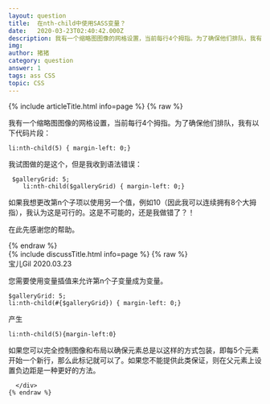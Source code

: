```yaml
---
layout: question
title:  在nth-child中使用SASS变量？
date:   2020-03-23T02:40:42.000Z
description: 我有一个缩略图图像的网格设置，当前每行4个拇指。为了确保他们排队，我有以下代码片段：li nth-child(5) { margin-left  0;...
img: 
author: 猪猪
category: question
answer: 1
tags: ass CSS
topic: CSS
---
```

<div class="article-root">
  <div class="article">
    {% include articleTitle.html info=page %}
    {% raw %}
    <div class="article-content"><p><font style="vertical-align: inherit;"><font style="vertical-align: inherit;">我有一个缩略图图像的网格设置，当前每行4个拇指。</font><font style="vertical-align: inherit;">为了确保他们排队，我有以下代码片段：</font></font></p>

<pre><code>li:nth-child(5) { margin-left: 0;}
</code></pre>

<p><font style="vertical-align: inherit;"><font style="vertical-align: inherit;">我试图做的是这个，但是我收到语法错误：</font></font></p>

<pre><code> $galleryGrid: 5;<font></font>
    li:nth-child($galleryGrid) { margin-left: 0;}<font></font>
</code></pre>

<p><font style="vertical-align: inherit;"><font style="vertical-align: inherit;">如果我想更改第n个子项以使用另一个值，例如10（因此我可以连续拥有8个大拇指），我认为这是可行的。</font><font style="vertical-align: inherit;">这是不可能的，还是我做错了？！</font></font></p>

<p><font style="vertical-align: inherit;"><font style="vertical-align: inherit;">在此先感谢您的帮助。</font></font></p></div>
    {% endraw %}
  </div>

  <div class="discuss-wrapper">
    {% include discussTitle.html info=page %}
    {% raw %}
    <div class="discuss-item">
        <div class="discuss-parent">
          <div class="discuss-meta">
            <span class="discuss-user">宝儿Gil</span>
            <span class="discuss-time">2020.03.23</span>
          </div>
          <div class="discuss-comment"><p><font style="vertical-align: inherit;"><font style="vertical-align: inherit;">您需要使用变量插值来允许第n个子变量成为变量。</font></font></p>

<pre><code>$galleryGrid: 5;<font></font>
li:nth-child(#{$galleryGrid}) { margin-left: 0;}<font></font>
</code></pre>

<p><font style="vertical-align: inherit;"><font style="vertical-align: inherit;">产生</font></font></p>

<pre><code>li:nth-child(5){margin-left:0}
</code></pre>

<p><font style="vertical-align: inherit;"><font style="vertical-align: inherit;">如果您可以完全控制图像和布局以确保元素总是以这样的方式包装，即每5个元素开始一个新行，那么此标记就可以了。</font><font style="vertical-align: inherit;">如果您不能提供此类保证，则在父元素上设置负边距是一种更好的方法。</font></font></p></div>
        </div>
        
      </div>
    {% endraw %}
  </div>
<div>
